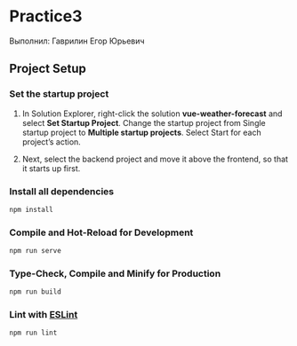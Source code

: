 # Practice3

Выполнил: Гаврилин Егор Юрьевич

## Project Setup

### Set the startup project

1. In Solution Explorer, right-click the solution **vue-weather-forecast** and select **Set Startup Project**. Change the startup project from Single startup project to **Multiple startup projects**. Select Start for each project’s action.

2. Next, select the backend project and move it above the frontend, so that it starts up first.

### Install all dependencies

```sh
npm install
```

### Compile and Hot-Reload for Development

```sh
npm run serve
```

### Type-Check, Compile and Minify for Production

```sh
npm run build
```

### Lint with [ESLint](https://eslint.org/)

```sh
npm run lint
```